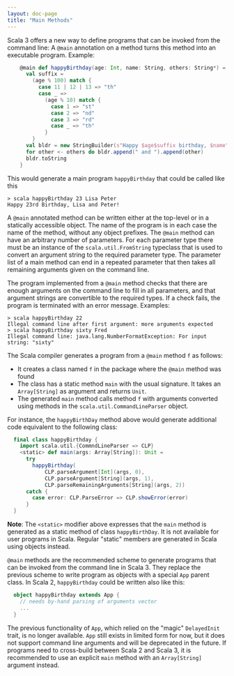 ```yaml
---
layout: doc-page
title: "Main Methods"
---
```


Scala 3 offers a new way to define programs that can be invoked from the command line:
A `@main` annotation on a method turns this method into an executable program.
Example:
```scala
    @main def happyBirthday(age: Int, name: String, others: String*) = {
      val suffix =
        (age % 100) match {
          case 11 | 12 | 13 => "th"
          case _ =>
            (age % 10) match {
              case 1 => "st"
              case 2 => "nd"
              case 3 => "rd"
              case _ => "th"
            }
        }
      val bldr = new StringBuilder(s"Happy $age$suffix birthday, $name")
      for other <- others do bldr.append(" and ").append(other)
      bldr.toString
    }
```
This would generate a main program `happyBirthday` that could be called like this
```
> scala happyBirthday 23 Lisa Peter
Happy 23rd Birthday, Lisa and Peter!
```
A `@main` annotated method can be written either at the top-level or in a statically accessible object. The name of the program is in each case the name of the method, without any object prefixes. The `@main` method can have an arbitrary number of parameters.
For each parameter type there must be an instance of the `scala.util.FromString` typeclass
that is used to convert an argument string to the required parameter type.
The parameter list of a main method can end in a repeated parameter that then
takes all remaining arguments given on the command line.

The program implemented from a `@main` method checks that there are enough arguments on
the command line to fill in all parameters, and that argument strings are convertible to
the required types. If a check fails, the program is terminated with an error message.
Examples:
```
> scala happyBirthday 22
Illegal command line after first argument: more arguments expected
> scala happyBirthday sixty Fred
Illegal command line: java.lang.NumberFormatException: For input string: "sixty"
```
The Scala compiler generates a program from a `@main` method `f` as follows:

 - It creates a class named `f` in the package where the `@main` method was found
 - The class has a static method `main` with the usual signature. It takes an `Array[String]`
   as argument and returns `Unit`.
 - The generated `main` method calls method `f` with arguments converted using
   methods in the `scala.util.CommandLineParser` object.

For instance, the `happyBirthDay` method above would generate additional code equivalent to the following class:
```scala
  final class happyBirthday {
    import scala.util.{CommndLineParser => CLP}
    <static> def main(args: Array[String]): Unit =
      try
        happyBirthday(
            CLP.parseArgument[Int](args, 0),
            CLP.parseArgument[String](args, 1),
            CLP.parseRemainingArguments[String](args, 2))
      catch {
        case error: CLP.ParseError => CLP.showError(error)
      }
  }
```
**Note**: The `<static>` modifier above expresses that the `main` method is generated
as a static method of class `happyBirthDay`. It is not available for user programs in Scala. Regular "static" members are generated in Scala using objects instead.

`@main` methods are the recommended scheme to generate programs that can be invoked from the command line in Scala 3. They replace the previous scheme to write program as objects with a special `App` parent class. In Scala 2, `happyBirthday` could be written also like this:
```scala
  object happyBirthday extends App {
    // needs by-hand parsing of arguments vector
    ...
  }
```
The previous functionality of `App`, which relied on the "magic" `DelayedInit` trait, is no longer available. `App` still exists in limited form for now, but it does not support command line arguments and will be deprecated in the future. If programs need to cross-build
between Scala 2 and Scala 3, it is recommended to use an explicit `main` method with an `Array[String]` argument instead.
